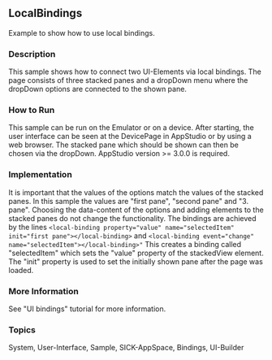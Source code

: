 ## LocalBindings
Example to show how to use local bindings.

### Description
This sample shows how to connect two UI-Elements via local bindings. The page consists of three stacked panes and a dropDown menu where the dropDown options are connected to the shown pane.

### How to Run
This sample can be run on the Emulator or on a device. After starting, the user interface can be seen at the DevicePage in AppStudio or by using a web browser. The stacked pane which should be shown can then be chosen via the dropDown.
AppStudio version >= 3.0.0 is required.

### Implementation
It is important that the values of the options match the values of the stacked panes. In this sample the values are "first pane", "second pane" and "3. pane".
Choosing the data-content of the options and adding elements to the stacked panes do not change the functionality.
The bindings are achieved by the lines
`<local-binding property="value" name="selectedItem" init="first pane"></local-binding>`
and 
`<local-binding event="change" name="selectedItem"></local-binding>"`
This creates a binding called "selectedItem" which sets the "value" property of the stackedView element. The "init" property is used to set the initially shown pane after the page was loaded.

### More Information
See "UI bindings" tutorial for more information.

### Topics
System, User-Interface, Sample, SICK-AppSpace, Bindings, UI-Builder